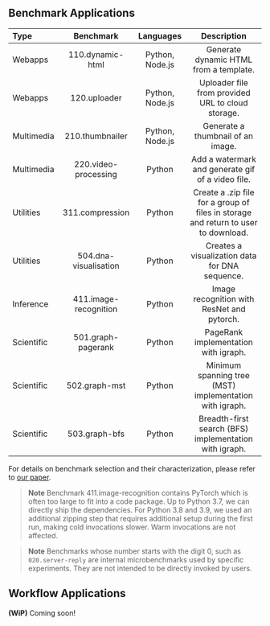 
## Benchmark Applications


| Type 		   | Benchmark           | Languages          | Description          |
| :---         | :---:               | :---:              | :---:                |
| Webapps      | 110.dynamic-html    | Python, Node.js    | Generate dynamic HTML from a template. |
| Webapps      | 120.uploader    | Python, Node.js    | Uploader file from provided URL to cloud storage. |
| Multimedia      | 210.thumbnailer    | Python, Node.js    | Generate a thumbnail of an image. |
| Multimedia      | 220.video-processing    | Python    | Add a watermark and generate gif of a video file. |
| Utilities      | 311.compression    | Python   | Create a .zip file for a group of files in storage and return to user to download. |
| Utilities      | 504.dna-visualisation    | Python   | Creates a visualization data for DNA sequence. |
| Inference      | 411.image-recognition    | Python    | Image recognition with ResNet and pytorch. |
| Scientific      | 501.graph-pagerank    | Python    | PageRank implementation with igraph. |
| Scientific      | 502.graph-mst    | Python    | Minimum spanning tree (MST)  implementation with igraph. |
| Scientific      | 503.graph-bfs    | Python    | Breadth-first search (BFS) implementation with igraph. |

For details on benchmark selection and their characterization, please refer to [our paper](#paper).

> **Note**
> Benchmark 411.image-recognition contains PyTorch which is often too large to fit into a code package. Up to Python 3.7, we can directly ship the dependencies. For Python 3.8 and 3.9, we used an additional zipping step that requires additional setup during the first run, making cold invocations slower. Warm invocations are not affected.

> **Note**
> Benchmarks whose number starts with the digit 0, such as `020.server-reply` are internal microbenchmarks used by specific experiments. They are not intended to be directly invoked by users.

## Workflow Applications

**(WiP)** Coming soon!

